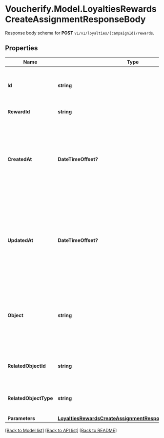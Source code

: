 # Voucherify.Model.LoyaltiesRewardsCreateAssignmentResponseBody
Response body schema for **POST** `v1/v1/loyalties/{campaignId}/rewards`.

## Properties

Name | Type | Description | Notes
------------ | ------------- | ------------- | -------------
**Id** | **string** | Unique reward assignment ID, assigned by Voucherify. | [optional] 
**RewardId** | **string** | Associated reward ID. | [optional] 
**CreatedAt** | **DateTimeOffset?** | Timestamp representing the date and time when the reward assignment was created. The value is shown in the ISO 8601 format. | [optional] 
**UpdatedAt** | **DateTimeOffset?** | Timestamp representing the date and time when the reward assignment was updated. The value is shown in the ISO 8601 format. | [optional] 
**Object** | **string** | The type of the object represented by the JSON. This object stores information about the reward assignment. | [optional] [default to ObjectEnum.RewardAssignment]
**RelatedObjectId** | **string** | Related object ID to which the reward was assigned. | [optional] 
**RelatedObjectType** | **string** | Related object type to which the reward was assigned. | [optional] [default to RelatedObjectTypeEnum.Campaign]
**Parameters** | [**LoyaltiesRewardsCreateAssignmentResponseBodyParameters**](LoyaltiesRewardsCreateAssignmentResponseBodyParameters.md) |  | [optional] 

[[Back to Model list]](../README.md#documentation-for-models) [[Back to API list]](../README.md#documentation-for-api-endpoints) [[Back to README]](../README.md)

